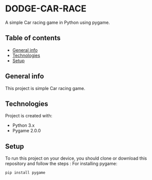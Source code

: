 # DODGE-CAR-RACE
A simple Car racing game in Python using pygame.

## Table of contents
* [General info](#general-info)
* [Technologies](#technologies)
* [Setup](#setup)

## General info
This project is simple Car racing game.
	
## Technologies
Project is created with:
* Python 3.x
* Pygame 2.0.0

## Setup
To run this project on your device, you should clone or download this repository and follow the steps :
For installing pygame:

```
pip install pygame 
```


